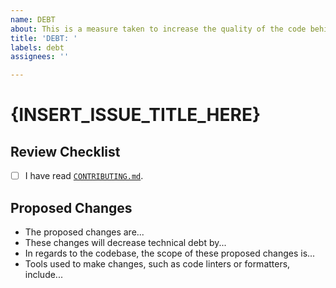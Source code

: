 ```yaml
---
name: DEBT
about: This is a measure taken to increase the quality of the code behind the scenes.
title: 'DEBT: '
labels: debt
assignees: ''

---
```


# {INSERT_ISSUE_TITLE_HERE}

## Review Checklist

- [ ] I have read [`CONTRIBUTING.md`](../CONTRIBUTING.md).

## Proposed Changes

- The proposed changes are...
- These changes will decrease technical debt by...
- In regards to the codebase, the scope of these proposed changes is...
- Tools used to make changes, such as code linters or formatters, include...
